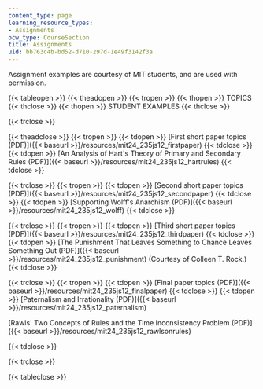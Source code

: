 ```yaml
---
content_type: page
learning_resource_types:
- Assignments
ocw_type: CourseSection
title: Assignments
uid: bb763c4b-bd52-d710-297d-1e49f3142f3a
---
```


Assignment examples are courtesy of MIT students, and are used with permission.

{{< tableopen >}}
{{< theadopen >}}
{{< tropen >}}
{{< thopen >}}
TOPICS
{{< thclose >}}
{{< thopen >}}
STUDENT EXAMPLES
{{< thclose >}}

{{< trclose >}}

{{< theadclose >}}
{{< tropen >}}
{{< tdopen >}}
[First short paper topics (PDF)]({{< baseurl >}}/resources/mit24_235js12_firstpaper)
{{< tdclose >}}
{{< tdopen >}}
[An Analysis of Hart's Theory of Primary and Secondary Rules (PDF)]({{< baseurl >}}/resources/mit24_235js12_hartrules)
{{< tdclose >}}

{{< trclose >}}
{{< tropen >}}
{{< tdopen >}}
[Second short paper topics (PDF)]({{< baseurl >}}/resources/mit24_235js12_secondpaper)
{{< tdclose >}}
{{< tdopen >}}
[Supporting Wolff's Anarchism (PDF)]({{< baseurl >}}/resources/mit24_235js12_wolff)
{{< tdclose >}}

{{< trclose >}}
{{< tropen >}}
{{< tdopen >}}
[Third short paper topics (PDF)]({{< baseurl >}}/resources/mit24_235js12_thirdpaper)
{{< tdclose >}}
{{< tdopen >}}
[The Punishment That Leaves Something to Chance Leaves Something Out (PDF)]({{< baseurl >}}/resources/mit24_235js12_punishment) (Courtesy of Colleen T. Rock.)
{{< tdclose >}}

{{< trclose >}}
{{< tropen >}}
{{< tdopen >}}
[Final paper topics (PDF)]({{< baseurl >}}/resources/mit24_235js12_finalpaper)
{{< tdclose >}}
{{< tdopen >}}
[Paternalism and Irrationality (PDF)]({{< baseurl >}}/resources/mit24_235js12_paternalism)

[Rawls' Two Concepts of Rules and the Time Inconsistency Problem (PDF)]({{< baseurl >}}/resources/mit24_235js12_rawlsonrules)


{{< tdclose >}}

{{< trclose >}}

{{< tableclose >}}